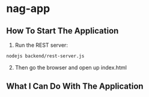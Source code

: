# nag-app
## How To Start The Application
1. Run the REST server:
```bash
nodejs backend/rest-server.js
```
2. Then go the browser and open up index.html

## What I Can Do With The Application
